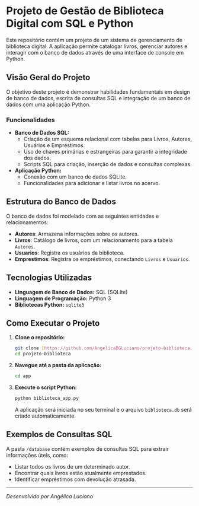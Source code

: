 # Projeto de Gestão de Biblioteca Digital com SQL e Python

Este repositório contém um projeto de um sistema de gerenciamento de biblioteca digital. A aplicação permite catalogar livros, gerenciar autores e interagir com o banco de dados através de uma interface de console em Python.

## Visão Geral do Projeto

O objetivo deste projeto é demonstrar habilidades fundamentais em design de banco de dados, escrita de consultas SQL e integração de um banco de dados com uma aplicação Python.

### Funcionalidades

* **Banco de Dados SQL:**
    * Criação de um esquema relacional com tabelas para Livros, Autores, Usuários e Empréstimos.
    * Uso de chaves primárias e estrangeiras para garantir a integridade dos dados.
    * Scripts SQL para criação, inserção de dados e consultas complexas.
* **Aplicação Python:**
    * Conexão com um banco de dados SQLite.
    * Funcionalidades para adicionar e listar livros no acervo.

## Estrutura do Banco de Dados

O banco de dados foi modelado com as seguintes entidades e relacionamentos:

* **Autores**: Armazena informações sobre os autores.
* **Livros**: Catálogo de livros, com um relacionamento para a tabela `Autores`.
* **Usuarios**: Registra os usuários da biblioteca.
* **Emprestimos**: Registra os empréstimos, conectando `Livros` e `Usuarios`.

## Tecnologias Utilizadas

* **Linguagem de Banco de Dados:** SQL (SQLite)
* **Linguagem de Programação:** Python 3
* **Bibliotecas Python:** `sqlite3`

## Como Executar o Projeto

1.  **Clone o repositório:**
    ```bash
    git clone [https://github.com/AngelicaBGLuciano/projeto-biblioteca.git]
    cd projeto-biblioteca
    ```

2.  **Navegue até a pasta da aplicação:**
    ```bash
    cd app
    ```

3.  **Execute o script Python:**
    ```bash
    python biblioteca_app.py
    ```
    A aplicação será iniciada no seu terminal e o arquivo `biblioteca.db` será criado automaticamente.

## Exemplos de Consultas SQL

A pasta `/database` contém exemplos de consultas SQL para extrair informações úteis, como:

* Listar todos os livros de um determinado autor.
* Encontrar quais livros estão atualmente emprestados.
* Identificar empréstimos com devolução atrasada.

---
*Desenvolvido por Angélica Luciano*
